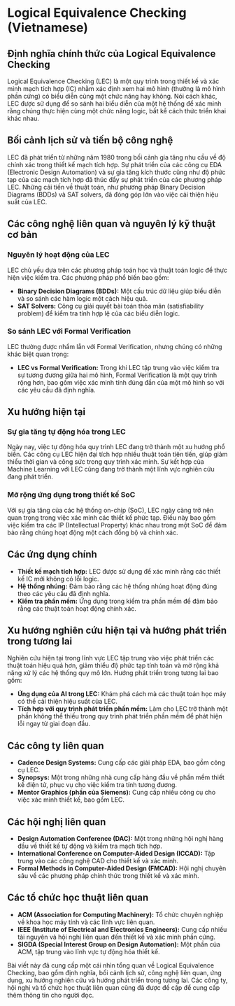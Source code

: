 # Logical Equivalence Checking (Vietnamese)

## Định nghĩa chính thức của Logical Equivalence Checking

Logical Equivalence Checking (LEC) là một quy trình trong thiết kế và xác minh mạch tích hợp (IC) nhằm xác định xem hai mô hình (thường là mô hình phần cứng) có biểu diễn cùng một chức năng hay không. Nói cách khác, LEC được sử dụng để so sánh hai biểu diễn của một hệ thống để xác minh rằng chúng thực hiện cùng một chức năng logic, bất kể cách thức triển khai khác nhau.

## Bối cảnh lịch sử và tiến bộ công nghệ

LEC đã phát triển từ những năm 1980 trong bối cảnh gia tăng nhu cầu về độ chính xác trong thiết kế mạch tích hợp. Sự phát triển của các công cụ EDA (Electronic Design Automation) và sự gia tăng kích thước cũng như độ phức tạp của các mạch tích hợp đã thúc đẩy sự phát triển của các phương pháp LEC. Những cải tiến về thuật toán, như phương pháp Binary Decision Diagrams (BDDs) và SAT solvers, đã đóng góp lớn vào việc cải thiện hiệu suất của LEC.

## Các công nghệ liên quan và nguyên lý kỹ thuật cơ bản

### Nguyên lý hoạt động của LEC

LEC chủ yếu dựa trên các phương pháp toán học và thuật toán logic để thực hiện việc kiểm tra. Các phương pháp phổ biến bao gồm:

- **Binary Decision Diagrams (BDDs):** Một cấu trúc dữ liệu giúp biểu diễn và so sánh các hàm logic một cách hiệu quả.
- **SAT Solvers:** Công cụ giải quyết bài toán thỏa mãn (satisfiability problem) để kiểm tra tính hợp lệ của các biểu diễn logic.

### So sánh LEC với Formal Verification

LEC thường được nhầm lẫn với Formal Verification, nhưng chúng có những khác biệt quan trọng:

- **LEC vs Formal Verification:** Trong khi LEC tập trung vào việc kiểm tra sự tương đương giữa hai mô hình, Formal Verification là một quy trình rộng hơn, bao gồm việc xác minh tính đúng đắn của một mô hình so với các yêu cầu đã định nghĩa. 

## Xu hướng hiện tại

### Sự gia tăng tự động hóa trong LEC

Ngày nay, việc tự động hóa quy trình LEC đang trở thành một xu hướng phổ biến. Các công cụ LEC hiện đại tích hợp nhiều thuật toán tiên tiến, giúp giảm thiểu thời gian và công sức trong quy trình xác minh. Sự kết hợp của Machine Learning với LEC cũng đang trở thành một lĩnh vực nghiên cứu đang phát triển.

### Mở rộng ứng dụng trong thiết kế SoC

Với sự gia tăng của các hệ thống on-chip (SoC), LEC ngày càng trở nên quan trọng trong việc xác minh các thiết kế phức tạp. Điều này bao gồm việc kiểm tra các IP (Intellectual Property) khác nhau trong một SoC để đảm bảo rằng chúng hoạt động một cách đồng bộ và chính xác.

## Các ứng dụng chính

- **Thiết kế mạch tích hợp:** LEC được sử dụng để xác minh rằng các thiết kế IC mới không có lỗi logic.
- **Hệ thống nhúng:** Đảm bảo rằng các hệ thống nhúng hoạt động đúng theo các yêu cầu đã định nghĩa.
- **Kiểm tra phần mềm:** Ứng dụng trong kiểm tra phần mềm để đảm bảo rằng các thuật toán hoạt động chính xác.

## Xu hướng nghiên cứu hiện tại và hướng phát triển trong tương lai

Nghiên cứu hiện tại trong lĩnh vực LEC tập trung vào việc phát triển các thuật toán hiệu quả hơn, giảm thiểu độ phức tạp tính toán và mở rộng khả năng xử lý các hệ thống quy mô lớn. Hướng phát triển trong tương lai bao gồm:

- **Ứng dụng của AI trong LEC:** Khám phá cách mà các thuật toán học máy có thể cải thiện hiệu suất của LEC.
- **Tích hợp với quy trình phát triển phần mềm:** Làm cho LEC trở thành một phần không thể thiếu trong quy trình phát triển phần mềm để phát hiện lỗi ngay từ giai đoạn đầu.

## Các công ty liên quan

- **Cadence Design Systems:** Cung cấp các giải pháp EDA, bao gồm công cụ LEC.
- **Synopsys:** Một trong những nhà cung cấp hàng đầu về phần mềm thiết kế điện tử, phục vụ cho việc kiểm tra tính tương đương.
- **Mentor Graphics (phần của Siemens):** Cung cấp nhiều công cụ cho việc xác minh thiết kế, bao gồm LEC.

## Các hội nghị liên quan

- **Design Automation Conference (DAC):** Một trong những hội nghị hàng đầu về thiết kế tự động và kiểm tra mạch tích hợp.
- **International Conference on Computer-Aided Design (ICCAD):** Tập trung vào các công nghệ CAD cho thiết kế và xác minh.
- **Formal Methods in Computer-Aided Design (FMCAD):** Hội nghị chuyên sâu về các phương pháp chính thức trong thiết kế và xác minh.

## Các tổ chức học thuật liên quan

- **ACM (Association for Computing Machinery):** Tổ chức chuyên nghiệp về khoa học máy tính và các lĩnh vực liên quan.
- **IEEE (Institute of Electrical and Electronics Engineers):** Cung cấp nhiều tài nguyên và hội nghị liên quan đến thiết kế và xác minh phần cứng.
- **SIGDA (Special Interest Group on Design Automation):** Một phần của ACM, tập trung vào lĩnh vực tự động hóa thiết kế. 

Bài viết này đã cung cấp một cái nhìn tổng quan về Logical Equivalence Checking, bao gồm định nghĩa, bối cảnh lịch sử, công nghệ liên quan, ứng dụng, xu hướng nghiên cứu và hướng phát triển trong tương lai. Các công ty, hội nghị và tổ chức học thuật liên quan cũng đã được đề cập để cung cấp thêm thông tin cho người đọc.